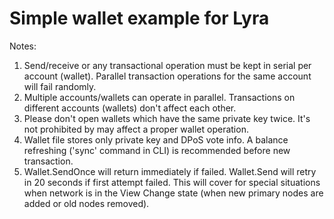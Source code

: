 # Simple wallet example for Lyra

Notes:

1) Send/receive or any transactional operation must be kept in serial per account (wallet). Parallel transaction operations for the same account will fail randomly.
2) Multiple accounts/wallets can operate in parallel. Transactions on different accounts (wallets) don't affect each other.
3) Please don't open wallets which have the same private key twice. It's not prohibited by may affect a proper wallet operation.
4) Wallet file stores only private key and DPoS vote info. A balance refreshing ('sync' command in CLI) is recommended before new transaction.
5) Wallet.SendOnce will return immediately if failed. Wallet.Send will retry in 20 seconds if first attempt failed. 
This will cover for special situations when network is in the View Change state (when new primary nodes are added or old nodes removed).

